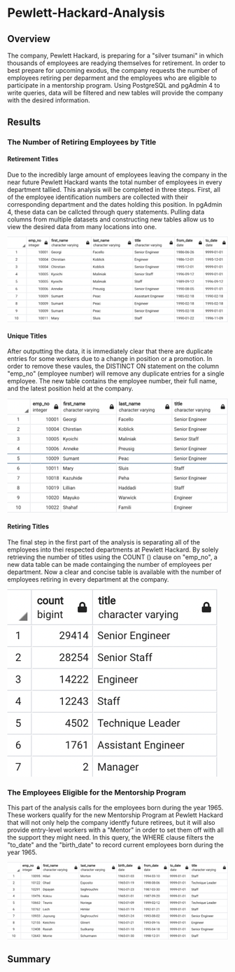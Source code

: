 # Pewlett-Hackard-Analysis
## Overview
The company, Pewlett Hackard, is preparing for a "silver tsumani" in which thousands of employees are readying themselves for retirement. In order to best prepare for upcoming exodus, the company requests the number of employees retiring per deparment and the employees who are eligible to participate in a mentorship program. Using PostgreSQL and pgAdmin 4 to write queries, data will be filtered and new tables will provide the company with the desired information.   

## Results

### The Number of Retiring Employees by Title
#### Retirement Titles
Due to the incredibly large amount of employees leaving the company in the near future Pewlett Hackard wants the total number of employees in every department tallied. This analysis will be completed in three steps. First, all of the employee identification numbers are collected with their corresponding department and the dates holding this position. In pgAdmin 4, these data can be callcted through query statements. Pulling data columns from multiple datasets and constructing new tables allow us to view the desired data from many locations into one. 

![image](Resources/Retirement_Titles.png)

#### Unique Titles
After outputting the data, it is immediately clear that there are duplicate entries for some workers due to a change in position or a promotion. In order to remove these vaules, the DISTINCT ON statement on the column "emp_no" (employee number) will remove any duplicate entries for a single employee. The new table contains the employee number, their full name, and the latest position held at the company. 

![image](Resources/Unique_Titles.png)

#### Retiring Titles
The final step in the first part of the analysis is separating all of the employees into thei respected departments at Pewlett Hackard. By solely retrieving the number of titles using the COUNT () clause on "emp_no", a new data table can be made containging the number of employees per department. Now a clear and concise table is available with the number of employees retiring in every department at the company.

![image](Resources/Retiring_Titles.png)


### The Employees Eligible for the Mentorship Program
This part of the analysis calls for the employees born during the year 1965. These workers qualify for the new Mentorship Program at Pewlett Hackard that will not only help the company identfy future retirees, but it will also provide entry-level workers with a "Mentor" in order to set them off with all the support they might need. In this query, the WHERE clause filters the "to_date" and the "birth_date" to record current employees born during the year 1965. 

![image](Resources/Mentorship_Eligibility.png)


## Summary
